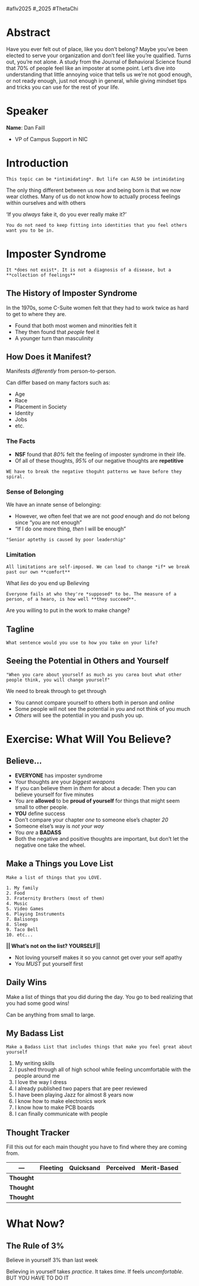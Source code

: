 #aflv2025 #_2025 #ThetaChi 

# Abstract

Have you ever felt out of place, like you don’t belong? Maybe you’ve been elected to serve your organization and don’t feel like you’re qualified. Turns out, you’re not alone. A study from the Journal of Behavioral Science found that 70% of people feel like an imposter at some point. Let’s dive into understanding that little annoying voice that tells us we’re not good enough, or not ready enough, just not enough in general, while giving mindset tips and tricks you can use for the rest of your life.

# Speaker

**Name**: Dan Faill
- VP of Campus Support in NIC

# Introduction

```ad-note
This topic can be *intimidating*. But life can ALSO be intimidating
```

The only thing different between us now and being born is that we now wear clothes. Many of us do not know how to actually process feelings within ourselves and with others

‘If you *always* fake it, do you ever really make it?’

```ad-important
You do not need to keep fitting into identities that you feel others want you to be in.
```

# Imposter Syndrome

```ad-summary
It *does not exist*. It is not a diagnosis of a disease, but a **collection of feelings**
```

## The History of Imposter Syndrome

In the 1970s, some C-Suite women felt that they had to work twice as hard to get to where they are. 
- Found that both most women and minorities felt it
- They then found that *people* feel it
- A younger turn than masculinity

## How Does it Manifest?

Manifests *differently* from person-to-person.

Can differ based on many factors such as:
- Age
- Race
- Placement in Society
- Identity
- Jobs
- etc.

### The Facts

- **NSF** found that *80%* felt the feeling of imposter syndrome in their life.
- Of all of these thoughts, *95%* of our negative thoughts are **repetitive**

```ad-important
WE have to break the negative thoguht patterns we have before they spiral.
```

### Sense of Belonging

We have an innate sense of belonging:
- However, we often feel that we are not *good* enough and do not belong since “you are not enough”
- “If I do one more thing, *then* I will be enough”

```ad-quote
"Senior aptethy is caused by poor leadership"
```

### Limitation

```ad-important
All limitations are self-imposed. We can lead to change *if* we break past our own **comfort**
```

What *lies* do you end up Be*lie*ving

```ad-quote
Everyone fails at who they're *supposed* to be. The measure of a person, of a hearo, is how well **they succeed**.
```

Are you willing to put in the work to make change?

## Tagline

```ad-question
What sentence would you use to how you take on your life?
```

## Seeing the Potential in Others and Yourself

```ad-quote
"When you care about yourself as much as you carea bout what other people think, you will change yourself"
```

We need to break through to get through
- You cannot compare yourself to others both in person and *online*
- Some people will not see the potential in you and not think of you much
- *Others* will see the potential in you and push you up.

# Exercise: What Will You Believe?

## Believe…

- **EVERYONE** has imposter syndrome
- Your thoughts are your *biggest weapons*
- If you can believe them in *them* for about a decade: Then you can believe yourself for five minutes
- You are **allowed** to be **proud of yourself** for things that might seem small to other people.
- **YOU** define success
- Don’t compare your chapter *one* to someone else’s chapter *20*
- Someone else’s way is *not your way*
- You *are* a **BADASS**
- Both the negative and positive thoughts are important, but don’t let the negative one take the wheel.

## Make a Things you Love List

```ad-question
Make a list of things that you LOVE.
```

```ad-example
1. My family
2. Food
3. Fraternity Brothers (most of them)
4. Music
5. Video Games
6. Playing Instruments
7. Balisongs
8. Sleep
9. Taco Bell
10. etc...
```

**|| What’s not on the list? YOURSELF||** 

- Not loving yourself makes it so you cannot get over your self apathy
- You *MUST* put yourself first

## Daily Wins

Make a list of things that you did during the day. You go to bed realizing that you had some good wins!

Can be anything from small to large. 

## My Badass List

```ad-question
Make a Badass List that includes things that make you feel great about yourself
```

1. My writing skills
2. I pushed through all of high school while feeling uncomfortable with the people around me
3. I love the way I dress
4. I already published two papers that are peer reviewed
5. I have been playing Jazz for almost 8 years now
6. I know how to make electronics work
7. I know how to make PCB boards
8. I can finally communicate with people

## Thought Tracker

Fill this out for each main thought you have to find where they are coming from.

| —           | Fleeting | Quicksand | Perceived | Merit-Based |
| ----------- | -------- | --------- | --------- | ----------- |
| **Thought** |          |           |           |             |
| **Thought** |          |           |           |             |
| **Thought** |          |           |           |             |

# What Now?

## The Rule of 3%

Believe in yourself 3% than last week

Believing in yourself takes *practice*. It takes *time*. If feels *uncomfortable*. BUT YOU HAVE TO DO IT


